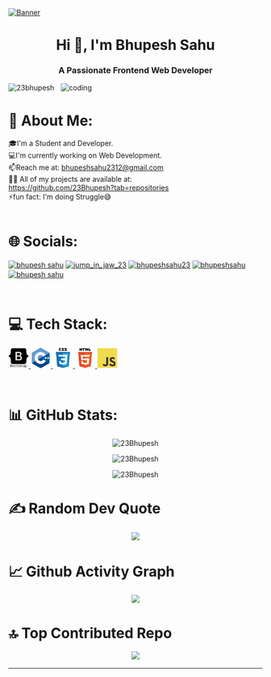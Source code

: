 <p><a href="https://www.linkedin.com/in/bhupesh-sahu-70a33a22b/"><img src="https://github.com/23Bhupesh/23Bhupesh/blob/main/banner.png" alt="Banner">
</a></p>

<h1 align="center">Hi 👋, I'm Bhupesh Sahu</h1>
<h3 align="center">A Passionate Frontend Web Developer</h3>

<img align="right" width="400" alt="coding" src="https://media3.giphy.com/media/qgQUggAC3Pfv687qPC/giphy.gif">

<p align="left"> <img src="https://komarev.com/ghpvc/?username=23bhupesh&label=Profile%20views&color=0e75b6&style=flat" alt="23bhupesh" /> </p>

# 💫 About Me:
🎓I'm a Student and Developer.<br>💻I'm currently working on Web Development.<br>📫Reach me at: bhupeshsahu2312@gmail.com<br>👨‍💻 All of my projects are available at: <br>https://github.com/23Bhupesh?tab=repositories<br>⚡fun fact: I'm doing Struggle😅 <br><br>


# 🌐 Socials:
<p align="left">
<a href="https://www.linkedin.com/in/bhupesh-sahu-70a33a22b/" target="blank"><img align="center" src="https://raw.githubusercontent.com/rahuldkjain/github-profile-readme-generator/master/src/images/icons/Social/linked-in-alt.svg" alt="bhupesh sahu" height="30" width="40" /></a>
<a href="https://www.instagram.com/jump_in_jaw_23/" target="blank"><img align="center" src="https://raw.githubusercontent.com/rahuldkjain/github-profile-readme-generator/master/src/images/icons/Social/instagram.svg" alt="jump_in_jaw_23" height="30" width="40" /></a>
<a href="https://twitter.com/BhupeshSahu23" target="blank"><img align="center" src="https://raw.githubusercontent.com/rahuldkjain/github-profile-readme-generator/master/src/images/icons/Social/twitter.svg" alt="bhupeshsahu23" height="30" width="40" /></a>
<a href="https://codepen.io/Bhupeshsahu" target="blank"><img align="center" src="https://raw.githubusercontent.com/rahuldkjain/github-profile-readme-generator/master/src/images/icons/Social/codepen.svg" alt="bhupeshsahu" height="30" width="40" /></a>
<a href="https://www.facebook.com/profile.php?id=100056696730283" target="blank"><img align="center" src="https://raw.githubusercontent.com/rahuldkjain/github-profile-readme-generator/master/src/images/icons/Social/facebook.svg" alt="bhupesh sahu" height="30" width="40" /></a>
</p><br>


# 💻 Tech Stack:

<p align="left"> <a href="https://getbootstrap.com" target="_blank" rel="noreferrer"> 
<img src="https://raw.githubusercontent.com/devicons/devicon/master/icons/bootstrap/bootstrap-plain-wordmark.svg" alt="bootstrap" width="40" height="40"/> </a> <a href="https://www.w3schools.com/cpp/" target="_blank" rel="noreferrer">
<img src="https://raw.githubusercontent.com/devicons/devicon/master/icons/cplusplus/cplusplus-original.svg" alt="cplusplus" width="40" height="40"/> </a> <a href="https://www.w3schools.com/css/" target="_blank" rel="noreferrer">
<img src="https://raw.githubusercontent.com/devicons/devicon/master/icons/css3/css3-original-wordmark.svg" alt="css3" width="40" height="40"/> </a> <a href="https://www.w3.org/html/" target="_blank" rel="noreferrer"> 
<img src="https://raw.githubusercontent.com/devicons/devicon/master/icons/html5/html5-original-wordmark.svg" alt="html5" width="40" height="40"/> </a> <a href="https://developer.mozilla.org/en-US/docs/Web/JavaScript" target="_blank" rel="noreferrer"> 
<img src="https://raw.githubusercontent.com/devicons/devicon/master/icons/javascript/javascript-original.svg" alt="javascript" width="40" height="40"/> </a> </p><br>

# 📊 GitHub Stats:

<div><p align="center"><img src="https://github-readme-stats.vercel.app/api?username=23Bhupesh&theme=tokyonight&hide_border=false&include_all_commits=false&count_private=false" alt="23Bhupesh"></p></div>

<div><p align="center"><img src="https://github-readme-streak-stats.herokuapp.com/?user=23Bhupesh&theme=tokyonight&hide_border=false" alt="23Bhupesh"></p></div>

<div><p align="center"><img src="https://github-readme-stats.vercel.app/api/top-langs/?username=23Bhupesh&theme=tokyonight&hide_border=false&include_all_commits=false&count_private=false&layout=compact" alt="23Bhupesh"></p></div>

# ✍️ Random Dev Quote

<div><p align="center">
<img src="https://quotes-github-readme.vercel.app/api?type=vetical&theme=tokyonight&hide_border=false"></p></div>

# 📈 Github Activity Graph

<div><p align="center"><img src="https://github-readme-activity-graph.vercel.app/graph?username=23Bhupesh&bg_color=1A1B27&color=70A5FD&line=70A5FD&point=38BDAE&area=true&hide_border=false" /></p></div>

# 🔝 Top Contributed Repo

<div><p align="center">
<img src="https://github-contributor-stats.vercel.app/api?username=23Bhupesh&limit=4&theme=tokyonight&hide_border=false&combine_all_yearly_contributions=true"></p></div>

---


<!-- Proudly created with GPRM ( https://gprm.itsvg.in ) -->

